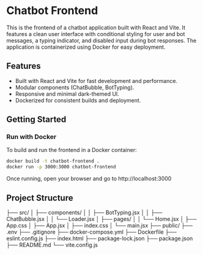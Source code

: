 # Chatbot Frontend

This is the frontend of a chatbot application built with React and Vite. It features a clean user interface with conditional styling for user and bot messages, a typing indicator, and disabled input during bot responses. The application is containerized using Docker for easy deployment.

## Features

- Built with React and Vite for fast development and performance.
- Modular components (ChatBubble, BotTyping).
- Responsive and minimal dark-themed UI.
- Dockerized for consistent builds and deployment.

## Getting Started

### Run with Docker

To build and run the frontend in a Docker container:

```bash
docker build -t chatbot-frontend .
docker run -p 3000:3000 chatbot-frontend
```
Once running, open your browser and go to http://localhost:3000

## Project Structure

├── src/
│   ├── components/
│   │   ├── BotTyping.jsx
│   │   ├── ChatBubble.jsx
│   │   └── Loader.jsx
│   ├── pages/
│   │   └── Home.jsx
│   ├── App.css
│   ├── App.jsx
│   ├── index.css
│   └── main.jsx
├── public/
├── .env
├── .gitignore
├── docker-compose.yml
├── Dockerfile
├── eslint.config.js
├── index.html
├── package-lock.json
├── package.json
├── README.md
└── vite.config.js

